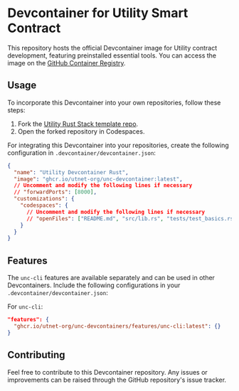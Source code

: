 # Devcontainer for Utility Smart Contract

This repository hosts the official Devcontainer image for Utility contract development, featuring preinstalled essential tools. You can access the image on the [GitHub Container Registry](https://ghcr.io/utnet-org/unc-devcontainer).

## Usage

To incorporate this Devcontainer into your own repositories, follow these steps:

1. Fork the [Utility Rust Stack template repo](https://github.com/utnet-org/unc-new-project-template).
2. Open the forked repository in Codespaces.

For integrating this Devcontainer into your repositories, create the following configuration in `.devcontainer/devcontainer.json`:

```json
{
  "name": "Utility Devcontainer Rust",
  "image": "ghcr.io/utnet-org/unc-devcontainer:latest",
  // Uncomment and modify the following lines if necessary
  // "forwardPorts": [8000],
  "customizations": {
    "codespaces": {
      // Uncomment and modify the following lines if necessary
      // "openFiles": ["README.md", "src/lib.rs", "tests/test_basics.rs"]
    }
  }
}
```

## Features

The `unc-cli` features are available separately and can be used in other Devcontainers. Include the following configurations in your `.devcontainer/devcontainer.json`:

For `unc-cli`:

```json
"features": {
  "ghcr.io/utnet-org/unc-devcontainers/features/unc-cli:latest": {}
}
```

## Contributing

Feel free to contribute to this Devcontainer repository. Any issues or improvements can be raised through the GitHub repository's issue tracker.
